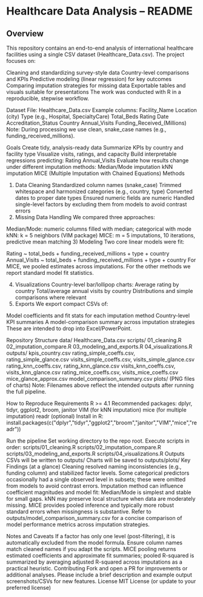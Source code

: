 #  Healthcare Data Analysis – README
## Overview
This repository contains an end-to-end analysis of international healthcare facilities using a single CSV dataset (Healthcare_Data.csv). The project focuses on:

Cleaning and standardizing survey-style data
Country-level comparisons and KPIs
Predictive modeling (linear regression) for key outcomes
Comparing imputation strategies for missing data
Exportable tables and visuals suitable for presentations
The work was conducted with R in a reproducible, stepwise workflow.

Dataset
File: Healthcare_Data.csv
Example columns:
Facility_Name
Location (city)
Type (e.g., Hospital, SpecialtyCare)
Total_Beds
Rating
Date
Accreditation_Status
Country
Annual_Visits
Funding_Received_(Millions)
Note: During processing we use clean, snake_case names (e.g., funding_received_millions).

Goals
Create tidy, analysis-ready data
Summarize KPIs by country and facility type
Visualize visits, ratings, and capacity
Build interpretable regressions predicting:
Rating
Annual_Visits
Evaluate how results change under different imputation methods:
Median/Mode imputation
kNN imputation
MICE (Multiple Imputation with Chained Equations)
Methods
1) Data Cleaning
Standardized column names (snake_case)
Trimmed whitespace and harmonized categories (e.g., country, type)
Converted dates to proper date types
Ensured numeric fields are numeric
Handled single-level factors by excluding them from models to avoid contrast errors
2) Missing Data Handling
We compared three approaches:

Median/Mode: numeric columns filled with median; categorical with mode
kNN: k = 5 neighbors (VIM package)
MICE: m = 5 imputations, 10 iterations, predictive mean matching
3) Modeling
Two core linear models were fit:

Rating ~ total_beds + funding_received_millions + type + country
Annual_Visits ~ total_beds + funding_received_millions + type + country
For MICE, we pooled estimates across imputations. For the other methods we report standard model fit statistics.

4) Visualizations
Country-level bar/lollipop charts:
Average rating by country
Total/average annual visits by country
Distributions and simple comparisons where relevant
5) Exports
We export compact CSVs of:

Model coefficients and fit stats for each imputation method
Country-level KPI summaries
A model-comparison summary across imputation strategies
These are intended to drop into Excel/PowerPoint.

Repository Structure
data/
Healthcare_Data.csv
scripts/
01_cleaning.R
02_imputation_compare.R
03_modeling_and_exports.R
04_visualizations.R
outputs/
kpis_country.csv
rating_simple_coeffs.csv, rating_simple_glance.csv
visits_simple_coeffs.csv, visits_simple_glance.csv
rating_knn_coeffs.csv, rating_knn_glance.csv
visits_knn_coeffs.csv, visits_knn_glance.csv
rating_mice_coeffs.csv, visits_mice_coeffs.csv
mice_glance_approx.csv
model_comparison_summary.csv
plots/ (PNG files of charts)
Note: Filenames above reflect the intended outputs after running the full pipeline.

How to Reproduce
Requirements
R >= 4.1
Recommended packages:
dplyr, tidyr, ggplot2, broom, janitor
VIM (for kNN imputation)
mice (for multiple imputation)
readr (optional)
Install in R:
install.packages(c("dplyr","tidyr","ggplot2","broom","janitor","VIM","mice","readr"))

Run the pipeline
Set working directory to the repo root.
Execute scripts in order:
scripts/01_cleaning.R
scripts/02_imputation_compare.R
scripts/03_modeling_and_exports.R
scripts/04_visualizations.R
Outputs
CSVs will be written to outputs/
Charts will be saved to outputs/plots/
Key Findings (at a glance)
Cleaning resolved naming inconsistencies (e.g., funding column) and stabilized factor levels.
Some categorical predictors occasionally had a single observed level in subsets; these were omitted from models to avoid contrast errors.
Imputation method can influence coefficient magnitudes and model fit:
Median/Mode is simplest and stable for small gaps.
kNN may preserve local structure when data are moderately missing.
MICE provides pooled inference and typically more robust standard errors when missingness is substantive.
Refer to outputs/model_comparison_summary.csv for a concise comparison of model performance metrics across imputation strategies.

Notes and Caveats
If a factor has only one level (post-filtering), it is automatically excluded from the model formula.
Ensure column names match cleaned names if you adapt the scripts.
MICE pooling returns estimated coefficients and approximate fit summaries; pooled R-squared is summarized by averaging adjusted R-squared across imputations as a practical heuristic.
Contributing
Fork and open a PR for improvements or additional analyses.
Please include a brief description and example output screenshots/CSVs for new features.
License
MIT License (or update to your preferred license)
